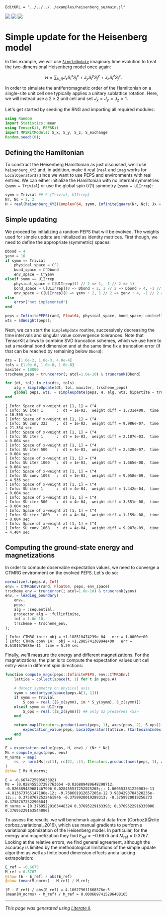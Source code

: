 ```@meta
EditURL = "../../../../examples/heisenberg_su/main.jl"
```

[![](https://mybinder.org/badge_logo.svg)](https://mybinder.org/v2/gh/QuantumKitHub/PEPSKit.jl/gh-pages?filepath=dev/examples/heisenberg_su/main.ipynb)
[![](https://img.shields.io/badge/show-nbviewer-579ACA.svg)](https://nbviewer.jupyter.org/github/QuantumKitHub/PEPSKit.jl/blob/gh-pages/dev/examples/heisenberg_su/main.ipynb)
[![](https://img.shields.io/badge/download-project-orange)](https://minhaskamal.github.io/DownGit/#/home?url=https://github.com/QuantumKitHub/PEPSKit.jl/examples/tree/gh-pages/dev/examples/heisenberg_su)


# Simple update for the Heisenberg model

In this example, we will use [`SimpleUpdate`](@ref) imaginary time evolution to treat
the two-dimensional Heisenberg model once again:

```math
H = \sum_{\langle i,j \rangle} J_x S^{x}_i S^{x}_j + J_y S^{y}_i S^{y}_j + J_z S^{z}_i S^{z}_j.
```

In order to simulate the antiferromagnetic order of the Hamiltonian on a single-site unit
cell one typically applies a unitary sublattice rotation. Here, we will instead use a
$2 \times 2$ unit cell and set $J_x = J_y = J_z = 1$.

Let's get started by seeding the RNG and importing all required modules:

````julia
using Random
import Statistics: mean
using TensorKit, PEPSKit
import MPSKitModels: S_x, S_y, S_z, S_exchange
Random.seed!(0);
````

## Defining the Hamiltonian

To construct the Heisenberg Hamiltonian as just discussed, we'll use `heisenberg_XYZ` and,
in addition, make it real (`real` and `imag` works for `LocalOperator`s) since we want to
use PEPS and environments with real entries. We can either initialize the Hamiltonian with
no internal symmetries (`symm = Trivial`) or use the global spin $U(1)$ symmetry
(`symm = U1Irrep`):

````julia
symm = Trivial ## ∈ {Trivial, U1Irrep}
Nr, Nc = 2, 2
H = real(heisenberg_XYZ(ComplexF64, symm, InfiniteSquare(Nr, Nc); Jx = 1, Jy = 1, Jz = 1));
````

## Simple updating

We proceed by initializing a random PEPS that will be evolved.
The weights used for simple update are initialized as identity matrices.
First though, we need to define the appropriate (symmetric) spaces:

````julia
Dbond = 4
χenv = 16
if symm == Trivial
    physical_space = ℂ^2
    bond_space = ℂ^Dbond
    env_space = ℂ^χenv
elseif symm == U1Irrep
    physical_space = ℂ[U1Irrep](1 // 2 => 1, -1 // 2 => 1)
    bond_space = ℂ[U1Irrep](0 => Dbond ÷ 2, 1 // 2 => Dbond ÷ 4, -1 // 2 => Dbond ÷ 4)
    env_space = ℂ[U1Irrep](0 => χenv ÷ 2, 1 // 2 => χenv ÷ 4, -1 // 2 => χenv ÷ 4)
else
    error("not implemented")
end

peps = InfinitePEPS(rand, Float64, physical_space, bond_space; unitcell = (Nr, Nc));
wts = SUWeight(peps);
````

Next, we can start the `SimpleUpdate` routine, successively decreasing the time intervals
and singular value convergence tolerances. Note that TensorKit allows to combine SVD
truncation schemes, which we use here to set a maximal bond dimension and at the same time
fix a truncation error (if that can be reached by remaining below `Dbond`):

````julia
dts = [1.0e-2, 1.0e-3, 4.0e-4]
tols = [1.0e-6, 1.0e-8, 1.0e-8]
maxiter = 10000
trscheme_peps = truncerror(; atol=1.0e-10) & truncrank(Dbond)

for (dt, tol) in zip(dts, tols)
    alg = SimpleUpdate(dt, tol, maxiter, trscheme_peps)
    global peps, wts, = simpleupdate(peps, H, alg, wts; bipartite = true)
end
````

````
[ Info: Space of x-weight at [1, 1] = ℂ^4
[ Info: SU iter 1      :  dt = 1e-02,  weight diff = 1.731e+00,  time = 16.560 sec
[ Info: Space of x-weight at [1, 1] = ℂ^4
[ Info: SU conv 323    :  dt = 1e-02,  weight diff = 9.986e-07,  time = 21.354 sec
[ Info: Space of x-weight at [1, 1] = ℂ^4
[ Info: SU iter 1      :  dt = 1e-03,  weight diff = 2.187e-03,  time = 0.004 sec
[ Info: Space of x-weight at [1, 1] = ℂ^4
[ Info: SU iter 500    :  dt = 1e-03,  weight diff = 2.420e-07,  time = 0.004 sec
[ Info: Space of x-weight at [1, 1] = ℂ^4
[ Info: SU iter 1000   :  dt = 1e-03,  weight diff = 1.665e-08,  time = 0.004 sec
[ Info: Space of x-weight at [1, 1] = ℂ^4
[ Info: SU conv 1098   :  dt = 1e-03,  weight diff = 9.958e-09,  time = 4.536 sec
[ Info: Space of x-weight at [1, 1] = ℂ^4
[ Info: SU iter 1      :  dt = 4e-04,  weight diff = 1.442e-04,  time = 0.004 sec
[ Info: Space of x-weight at [1, 1] = ℂ^4
[ Info: SU iter 500    :  dt = 4e-04,  weight diff = 3.551e-08,  time = 0.004 sec
[ Info: Space of x-weight at [1, 1] = ℂ^4
[ Info: SU iter 1000   :  dt = 4e-04,  weight diff = 1.159e-08,  time = 0.004 sec
[ Info: Space of x-weight at [1, 1] = ℂ^4
[ Info: SU conv 1068   :  dt = 4e-04,  weight diff = 9.987e-09,  time = 4.404 sec

````

## Computing the ground-state energy and magnetizations

In order to compute observable expectation values, we need to converge a CTMRG environment
on the evolved PEPS. Let's do so:

````julia
normalize!.(peps.A, Inf)
env₀ = CTMRGEnv(rand, Float64, peps, env_space)
trscheme_env = truncerror(; atol=1.0e-10) & truncrank(χenv)
env, = leading_boundary(
    env₀,
    peps;
    alg = :sequential,
    projector_alg = :fullinfinite,
    tol = 1.0e-10,
    trscheme = trscheme_env,
);
````

````
[ Info: CTMRG init:	obj = +1.188518474239e-04	err = 1.0000e+00
[ Info: CTMRG conv 14:	obj = +1.298574138984e+00	err = 8.6101675686e-11	time = 5.39 sec

````

Finally, we'll measure the energy and different magnetizations. For the magnetizations,
the plan is to compute the expectation values unit cell entry-wise in different spin
directions:

````julia
function compute_mags(peps::InfinitePEPS, env::CTMRGEnv)
    lattice = collect(space(t, 1) for t in peps.A)

    # detect symmetry on physical axis
    symm = sectortype(space(peps.A[1, 1]))
    if symm == Trivial
        S_ops = real.([S_x(symm), im * S_y(symm), S_z(symm)])
    elseif symm == U1Irrep
        S_ops = real.([S_z(symm)]) ## only Sz preserves <Sz>
    end

    return map(Iterators.product(axes(peps, 1), axes(peps, 2), S_ops)) do (r, c, S)
        expectation_value(peps, LocalOperator(lattice, (CartesianIndex(r, c),) => S), env)
    end
end

E = expectation_value(peps, H, env) / (Nr * Nc)
Ms = compute_mags(peps, env)
M_norms = map(
    rc -> norm(Ms[rc[1], rc[2], :]), Iterators.product(axes(peps, 1), axes(peps, 2))
)
@show E Ms M_norms;
````

````
E = -0.6674725905835921
Ms = [0.028455537297763654 -0.026889489648298712; -0.026889489681467996 0.028455537252025265;;; 1.060553381226903e-11 -4.813673765147186e-12; -9.758601912657205e-12 3.9884293784320235e-12;;; 0.37587672522461946 -0.3759920019289313; -0.3759920019256273 0.3758767252290504]
M_norms = [0.37695229163448324 0.37695229163393; 0.3769522916330006 0.37695229163544886]

````

To assess the results, we will benchmark against data from [Corboz](@cite corboz_variational_2016),
which use manual gradients to perform a variational optimization of the Heisenberg model.
In particular, for the energy and magnetization they find $E_\text{ref} = -0.6675$ and
$M_\text{ref} = 0.3767$. Looking at the relative errors, we find general agreement, although
the accuracy is limited by the methodological limitations of the simple update algorithm as
well as finite bond dimension effects and a lacking extrapolation:

````julia
E_ref = -0.6675
M_ref = 0.3767
@show (E - E_ref) / abs(E_ref)
@show (mean(M_norms) - M_ref) / M_ref;
````

````
(E - E_ref) / abs(E_ref) = 4.106279611668376e-5
(mean(M_norms) - M_ref) / M_ref = 0.0006697415296408165

````

---

*This page was generated using [Literate.jl](https://github.com/fredrikekre/Literate.jl).*

